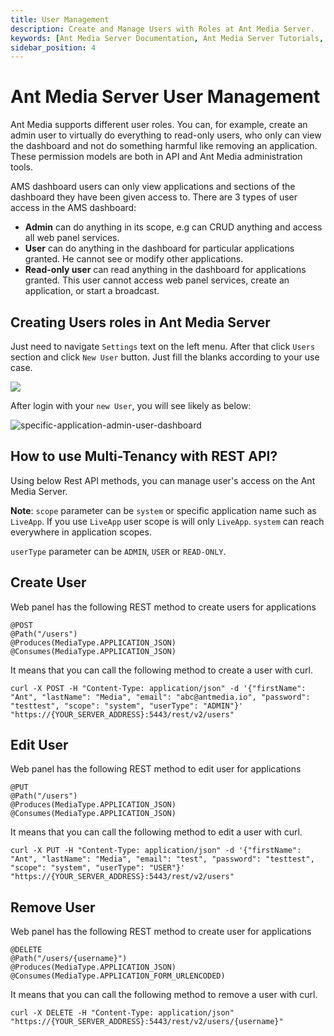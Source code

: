 ```yaml
---
title: User Management
description: Create and Manage Users with Roles at Ant Media Server. 
keywords: [Ant Media Server Documentation, Ant Media Server Tutorials, User Management, Create and Manage Users with Roles]
sidebar_position: 4
---
```


# Ant Media Server User Management

Ant Media supports different user roles. You can, for example, create an admin user to virtually do everything to read-only users, who only can view the dashboard and not do something harmful like removing an application. These permission models are both in API and Ant Media administration tools.

AMS dashboard users can only view applications and sections of the dashboard they have been given access to. There are 3 types of user access in the AMS dashboard:

*   **Admin** can do anything in its scope, e.g can CRUD anything and access all web panel services.
*   **User** can do anything in the dashboard for particular applications granted. He cannot see or modify other applications.
*   **Read-only user** can read anything in the dashboard for applications granted. This user cannot access web panel services, create an application, or start a broadcast.

Creating Users roles in Ant Media Server
----------------------------------------

Just need to navigate ```Settings``` text on the left menu. After that click ```Users``` section and click ```New User``` button. Just fill the blanks according to your use case.

![](@site/static/img/get-started/user-management/user-management.png)

After login with your ```new User```, you will see likely as below:

![specific-application-admin-user-dashboard](https://antmedia.io/wp-content/uploads/2022/02/specific-application-admin-user-dashboard.png)

How to use Multi-Tenancy with REST API?
---------------------------------------

Using below Rest API methods, you can manage user's access on the Ant Media Server.

**Note**: ```scope``` parameter can be ```system``` or specific application name such as ```LiveApp```. If you use ```LiveApp``` user scope is will only ```LiveApp```. ```system``` can reach everywhere in application scopes.

```userType``` parameter can be ```ADMIN```, ```USER``` or ```READ-ONLY```.

## Create User

Web panel has the following REST method to create users for applications

    @POST
    @Path("/users")
    @Produces(MediaType.APPLICATION_JSON)
    @Consumes(MediaType.APPLICATION_JSON)
    

It means that you can call the following method to create a user with curl.

    curl -X POST -H "Content-Type: application/json" -d '{"firstName": "Ant", "lastName": "Media", "email": "abc@antmedia.io", "password": "testtest", "scope": "system", "userType": "ADMIN"}'  "https://{YOUR_SERVER_ADDRESS}:5443/rest/v2/users"
    

## Edit User

Web panel has the following REST method to edit user for applications

    @PUT
    @Path("/users")
    @Produces(MediaType.APPLICATION_JSON)
    @Consumes(MediaType.APPLICATION_JSON)
    

It means that you can call the following method to edit a user with curl.

    curl -X PUT -H "Content-Type: application/json" -d '{"firstName": "Ant", "lastName": "Media", "email": "test", "password": "testtest", "scope": "system", "userType": "USER"}'  "https://{YOUR_SERVER_ADDRESS}:5443/rest/v2/users"

## Remove User

Web panel has the following REST method to create user for applications

    @DELETE
    @Path("/users/{username}")
    @Produces(MediaType.APPLICATION_JSON)
    @Consumes(MediaType.APPLICATION_FORM_URLENCODED)
    

It means that you can call the following method to remove a user with curl.

    curl -X DELETE -H "Content-Type: application/json" "https://{YOUR_SERVER_ADDRESS}:5443/rest/v2/users/{username}"
